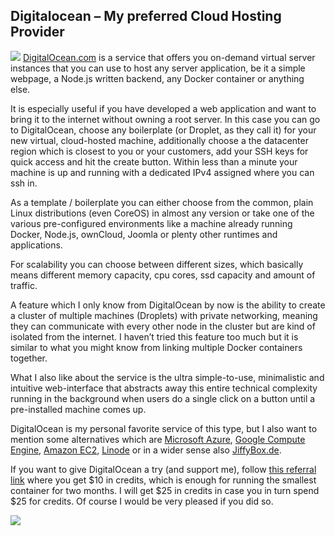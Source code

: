 ## Digitalocean – My preferred Cloud Hosting Provider

![](assets/img/do.png)
[DigitalOcean.com](https://digitalocean.com) is a service that offers you on-demand virtual server instances that you can use to host any server application, be it a simple webpage, a Node.js written backend, any Docker container or anything else.

It is especially useful if you have developed a web application and want to bring it to the internet without owning a root server. In this case you can go to DigitalOcean, choose any boilerplate (or Droplet, as they call it) for your new virtual, cloud-hosted machine, additionally choose a the datacenter region which is closest to you or your customers, add your SSH keys for quick access and hit the create button. Within less than a minute your machine is up and running with a dedicated IPv4 assigned where you can ssh in.

As a template / boilerplate you can either choose from the common, plain Linux distributions (even CoreOS) in almost any version or take one of the various pre-configured environments like a machine already running Docker, Node.js, ownCloud, Joomla or plenty other runtimes and applications.

For scalability you can choose between different sizes, which basically means different memory capacity, cpu cores, ssd capacity and amount of traffic.

A feature which I only know from DigitalOcean by now is the ability to create a cluster of multiple machines (Droplets) with private networking, meaning they can communicate with every other node in the cluster but are kind of isolated from the internet. I haven’t tried this feature too much but it is similar to what you might know from linking multiple Docker containers together.

What I also like about the service is the ultra simple-to-use, minimalistic and intuitive web-interface that abstracts away this entire technical complexity running in the background when users do a single click on a button until a pre-installed machine comes up.

DigitalOcean is my personal favorite service of this type, but I also want to mention some alternatives which are [Microsoft Azure](https://azure.microsoft.com/en-us/), [Google Compute Engine](https://cloud.google.com/compute/), [Amazon EC2](https://aws.amazon.com/de/ec2), [Linode](https://www.linode.com/) or in a wider sense also [JiffyBox.de](http://jiffybox.de).

If you want to give DigitalOcean a try (and support me), follow [this referral link](https://m.do.co/c/4abee7f659ad) where you get $10 in credits, which is enough for running the smallest container for two months. I will get $25 in credits in case you in turn spend $25 for credits. Of course I would be very pleased if you did so.

![](assets/img/simple-smile.png)
